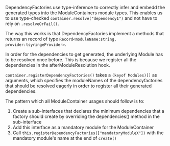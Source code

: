 DependencyFactories use type-inference to correctly infer and embedd the generated types into the ModuleContainers module types.
This enables us to use type-checked `container.resolve("dependency1")` and not have to rely on `.resolveOrFail()`.

The way this works is that DependencyFactories implement a methods that returns an record of type
`Record<moduleName:string, provider:tsyringeProvider>`.

In order for the dependencies to get generated, the underlying Module has to be resolved once before.
This is because we register all the dependencies in the afterModuleResolution hook. 

`container.registerDependencyFactories()` takes a `(keyof Modules)[]` as arguments, which specifies the moduleNames of the
dependencyfactories that should be resolved eagerly in order to register all their generated dependencies.

The pattern which all ModuleContainer usages should follow is to:
1. Create a sub-interfaces that declares the minimum dependencies that a factory should create by overriding the dependencies() method in the sub-interface
2. Add this interface as a mandatory module for the ModuleContainer
3. Call `this.registerDependencyFactories(["mandatoryModuleX"])` with the mandatory module's name at the end of `create()`